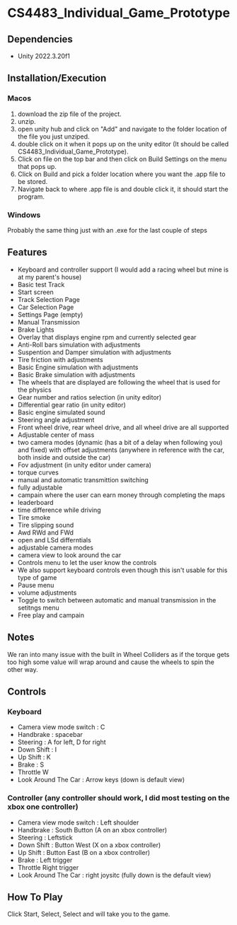 # CS4483_Individual_Game_Prototype

## Dependencies
- Unity 2022.3.20f1

## Installation/Execution
### Macos
1. download the zip file of the project.
2. unzip.
3. open unity hub and click on "Add" and navigate to the folder location of the file you just unziped.
4. double click on it when it pops up on the unity editor (It should be called CS4483_Individual_Game_Prototype).
5. Click on file on the top bar and then click on Build Settings on the menu that pops up.
6. Click on Build and pick a folder location where you want the .app file to be stored.
7. Navigate back to where .app file is and double click it, it should start the program.

### Windows
Probably the same thing just with an .exe for the last couple of steps

## Features
- Keyboard and controller support (I would add a racing wheel but mine is at my parent's house)
- Basic test Track
- Start screen
- Track Selection Page
- Car Selection Page
- Settings Page (empty)
- Manual Transmission 
- Brake Lights
- Overlay that displays engine rpm and currently selected gear
- Anti-Roll bars simulation with adjustments
- Suspention and Damper simulation with adjustments
- Tire friction with adjustments 
- Basic Engine simulation with adjustments
- Basic Brake simulation with adjustments
- The wheels that are displayed are following the wheel that is used for the physics
- Gear number and ratios selection (in unity editor)
- Differential gear ratio (in unity editor)
- Basic engine simulated sound
- Steering angle adjustment 
- Front wheel drive, rear wheel drive, and all wheel drive are all supported
- Adjustable center of mass 
- two camera modes (dynamic (has a bit of a delay when following you) and fixed) with offset adjustments (anywhere in reference with the car, both inside and outside the car)
- Fov adjustment (in unity editor under camera)
- torque curves
- manual and automatic transmittion switching
- fully adjustable 
- campain where the user can earn money through completing the maps
- leaderboard
- time difference while driving
- Tire smoke 
- Tire slipping sound
- Awd RWd and FWd
- open and LSd differntials
- adjustable camera modes
- camera view to look around the car
- Controls menu to let the user know the controls
- We also support keyboard controls even though this isn't usable for this type of game 
- Pause menu
- volume adjustments
- Toggle to switch between automatic and manual transmission in the setitngs menu
- Free play and campain


## Notes
We ran into many issue with the built in Wheel Colliders as if the torque gets too high some value will wrap around and cause the wheels to spin the other way.


## Controls
### Keyboard
- Camera view mode switch : C
- Handbrake : spacebar
- Steering : A for left, D for right
- Down Shift : I 
- Up Shift : K 
- Brake : S
- Throttle W
- Look Around The Car : Arrow keys (down is default view)

### Controller (any controller should work, I did most testing on the xbox one controller)
- Camera view mode switch : Left shoulder
- Handbrake : South Button (A on an xbox controller)
- Steering : Leftstick
- Down Shift : Button West (X on a xbox controller)
- Up Shift : Button East (B on a xbox controller)
- Brake : Left trigger
- Throttle Right trigger
- Look Around The Car : right joysitc (fully down is the default view)


## How To Play
Click Start, Select, Select and will take you to the game.





